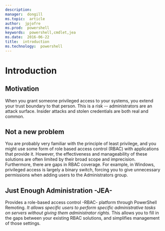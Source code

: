 ```yaml
---
description:  
manager:  dongill
ms.topic:  article
author:  jpjofre
ms.prod:  powershell
keywords:  powershell,cmdlet,jea
ms.date:  2016-06-22
title:  introduction
ms.technology:  powershell
---
```


# Introduction

##  **Motivation**  
When you grant someone privileged access to your systems, you extend your trust boundary to that person.
This is a risk -- administrators are an attack surface.
Insider attacks and stolen credentials are both real and common.

##  **Not a new problem**  
You are probably very familiar with the principle of least privilege, and you might use some form of role based access control (RBAC) with applications that provide it.
However, the effectiveness and manageability of these solutions are often limited by their broad scope and imprecision.
Furthermore, there are gaps in RBAC coverage.
For example, in Windows, privileged access is largely a binary switch, forcing you to give unnecessary permissions when adding users to the Administrators group.

##  **Just Enough Administration -JEA-** 
Provides a role-based access control -RBAC- platform through PowerShell Remoting.
*It allows specific users to perform specific administrative tasks on servers without giving them administrator rights.*
This allows you to fill in the gaps between your existing RBAC solutions, and simplifies management of those settings.

